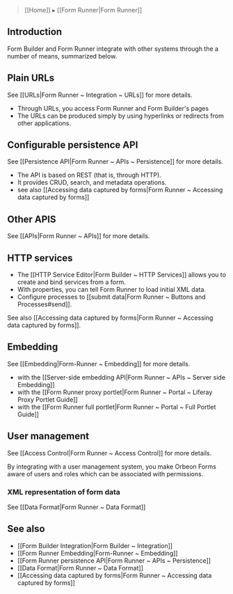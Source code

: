 > [[Home]] ▸ [[Form Runner|Form Runner]]

## Introduction

Form Builder and Form Runner integrate with other systems through the a number of means, summarized below.

## Plain URLs

See [[URLs|Form Runner ~ Integration ~ URLs]] for more details.

- Through URLs, you access Form Runner and Form Builder's pages
- The URLs can be produced simply by using hyperlinks or redirects from other applications.

## Configurable persistence API

See [[Persistence API|Form Runner ~ APIs ~ Persistence]] for more details.

- The API is based on REST (that is, through HTTP).
- It provides CRUD, search, and metadata operations.
- see also [[Accessing data captured by forms|Form Runner ~ Accessing data captured by forms]]

## Other APIS

See [[APIs|Form Runner ~ APIs]] for more details.

## HTTP services

- The [[HTTP Service Editor|Form Builder ~ HTTP Services]] allows you to create and bind services from a form.
- With properties, you can tell Form Runner to load initial XML data.
- Configure processes to [[submit data|Form Runner ~ Buttons and Processes#send]].

See also [[Accessing data captured by forms|Form Runner ~ Accessing data captured by forms]].

## Embedding

See [[Embedding|Form-Runner ~ Embedding]] for more details.

- with the [[Server-side embedding API|Form Runner ~ APIs ~ Server side Embedding]]
- with the [[Form Runner proxy portlet|Form Runner ~ Portal ~ Liferay Proxy Portlet Guide]]
- with the [[Form Runner full portlet|Form Runner ~ Portal ~ Full Portlet Guide]]

## User management

See [[Access Control|Form Runner ~ Access Control]] for more details.

By integrating with a user management system, you make Orbeon Forms aware of users and roles which can be associated with permissions.

### XML representation of form data

See [[Data Format|Form Runner ~ Data Format]]

## See also

- [[Form Builder Integration|Form Builder ~ Integration]]
- [[Form Runner Embedding|Form-Runner ~ Embedding]]
- [[Form Runner persistence API|Form Runner ~ APIs ~ Persistence]]
- [[Data Format|Form Runner ~ Data Format]]
- [[Accessing data captured by forms|Form Runner ~ Accessing data captured by forms]]
